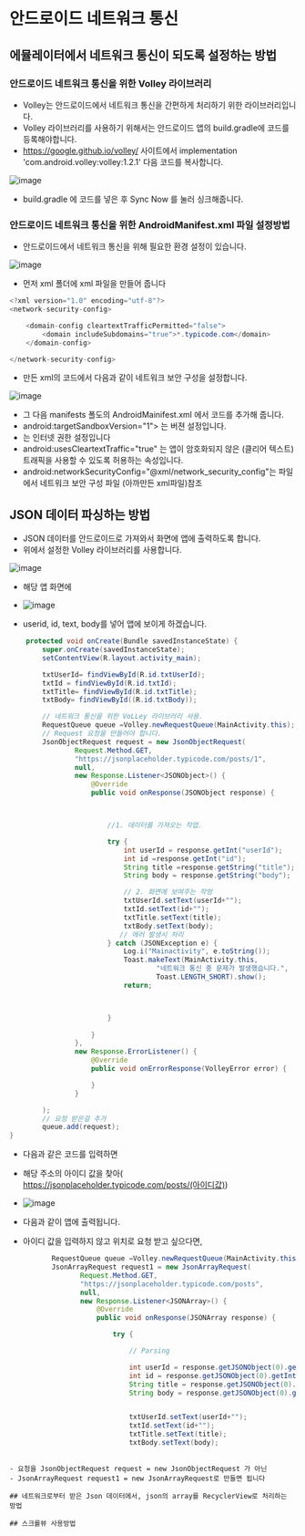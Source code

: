 # 안드로이드 네트워크 통신

## 에뮬레이터에서 네트워크 통신이 되도록 설정하는 방법

### 안드로이드 네트워크 통신을 위한 Volley 라이브러리

- Volley는 안드로이드에서 네트워크 통신을 간편하게 처리하기 위한 라이브러리입니다.
- Volley 라이브러리를 사용하기 위해서는  안드로이드 앱의 build.gradle에 코드를 등록해야합니다.
 - https://google.github.io/volley/  사이트에서
implementation 'com.android.volley:volley:1.2.1' 다음 코드를 복사합니다.

![image](https://github.com/ijd1236/Android/assets/130967884/2d9f832b-a095-4d66-aeea-5105f99fa5cc)

- build.gradle 에 코드를 넣은 후 Sync Now 를 눌러 싱크해줍니다.


### 안드로이드 네트워크 통신을 위한 AndroidManifest.xml 파일 설정방법

- 안드로이드에서 네트워크 통신을 위해 필요한 환경 설정이 있습니다.
  
![image](https://github.com/ijd1236/Android/assets/130967884/545cb6a5-0cb8-427e-a0da-d5c4ad075b4f)

- 먼저 xml 폴더에 xml 파일을 만들어 줍니다
```Java
<?xml version="1.0" encoding="utf-8"?>
<network-security-config>

    <domain-config cleartextTrafficPermitted="false">
        <domain includeSubdomains="true">*.typicode.com</domain>
    </domain-config>

</network-security-config>
```

- 만든 xml의 코드에서 다음과 같이 네트워크 보안 구성을 설정합니다.

![image](https://github.com/ijd1236/Android/assets/130967884/3b6b4306-46d9-495c-a936-fe984562a6d8)


- 그 다음 manifests 폴도의 AndroidMainifest.xml 에서 코드를 추가해 줍니다.
- android:targetSandboxVersion="1"> 는 버젼 설정입니다.
- <uses-permission android:name="android.permission.INTERNET" /> 는 인터넷 권한 설정입니다
- android:usesCleartextTraffic="true" 는 앱이 암호화되지 않은 (클리어 텍스트) 트래픽을 사용할 수 있도록 허용하는 속성입니다.
- android:networkSecurityConfig="@xml/network_security_config"는  파일에서 네트워크 보안 구성 파일 (아까만든 xml파일)참조


## JSON 데이터 파싱하는 방법

- JSON 데이터를 안드로이드로 가져와서 화면에 앱에 출력하도록 합니다.
- 위에서 설정한 Volley 라이브러리를 사용합니다.

![image](https://github.com/ijd1236/Android/assets/130967884/1b1e9a03-45e8-42ff-ac2b-172b07a348b1)

- 해당 앱 화면에

- ![image](https://github.com/ijd1236/Android/assets/130967884/4ec4b9db-ac3f-4e30-b08a-e8b4efa2ed34)

- userid, id, text, body를 넣어 앱에 보이게 하겠습니다.
```Java
    protected void onCreate(Bundle savedInstanceState) {
        super.onCreate(savedInstanceState);
        setContentView(R.layout.activity_main);

        txtUserId= findViewById(R.id.txtUserId);
        txtId = findViewById(R.id.txtId);
        txtTitle= findViewById(R.id.txtTitle);
        txtBody= findViewById((R.id.txtBody));

        // 네트워크 통신을 위한 VoLLey 라이브러리 사용.
        RequestQueue queue =Volley.newRequestQueue(MainActivity.this);
        // Request 요청을 만들어야 합니다.
        JsonObjectRequest request = new JsonObjectRequest(
                Request.Method.GET,
                "https://jsonplaceholder.typicode.com/posts/1",
                null,
                new Response.Listener<JSONObject>() {
                    @Override
                    public void onResponse(JSONObject response) {



                        //1. 데이터를 가져오는 작업.

                        try {
                            int userId = response.getInt("userId");
                            int id =response.getInt("id");
                            String title =response.getString("title");
                            String body = response.getString("body");

                            // 2. 화면에 보여주는 작엉
                            txtUserId.setText(userId+"");
                            txtId.setText(id+"");
                            txtTitle.setText(title);
                            txtBody.setText(body);
                           // 에러 발생시 처리
                        } catch (JSONException e) {
                            Log.i("Mainactivity", e.toString());
                            Toast.makeText(MainActivity.this,
                                    "네트워크 통신 중 문제가 발생했습니다.",
                                    Toast.LENGTH_SHORT).show();
                            return;



                        }
                        
                    }
                },
                new Response.ErrorListener() {
                    @Override
                    public void onErrorResponse(VolleyError error) {

                    }
                }

        );
        // 요청 받은걸 추가
        queue.add(request);
}

```

- 다음과 같은 코드를 입력하면
- 해당 주소의 아이디 값을 찾아( https://jsonplaceholder.typicode.com/posts/(아이디값))
- ![image](https://github.com/ijd1236/Android/assets/130967884/1f17d011-cbc6-4186-8ac7-189032ba4871)

- 다음과 같이 앱에 출력됩니다.

- 아이디 값을 입력하지 않고 위치로 요청 받고 싶으다면,

  ```java
         RequestQueue queue =Volley.newRequestQueue(MainActivity.this);
         JsonArrayRequest request1 = new JsonArrayRequest(
                Request.Method.GET,
                "https://jsonplaceholder.typicode.com/posts",
                null,
                new Response.Listener<JSONArray>() {
                    @Override
                    public void onResponse(JSONArray response) {

                        try {

                            // Parsing

                            int userId = response.getJSONObject(0).getInt("userId");
                            int id = response.getJSONObject(0).getInt("id");
                            String title = response.getJSONObject(0).getString("title");
                            String body = response.getJSONObject(0).getString("body");


                            txtUserId.setText(userId+"");
                            txtId.setText(id+"");
                            txtTitle.setText(title);
                            txtBody.setText(body);
  
```

- 요청을 JsonObjectRequest request = new JsonObjectRequest 가 아닌
- JsonArrayRequest request1 = new JsonArrayRequest로 만들면 됩니다

## 네트워크로부터 받은 Json 데이터에서, json의 array를 RecyclerView로 처리하는 방법

## 스크롤뷰 사용방법
